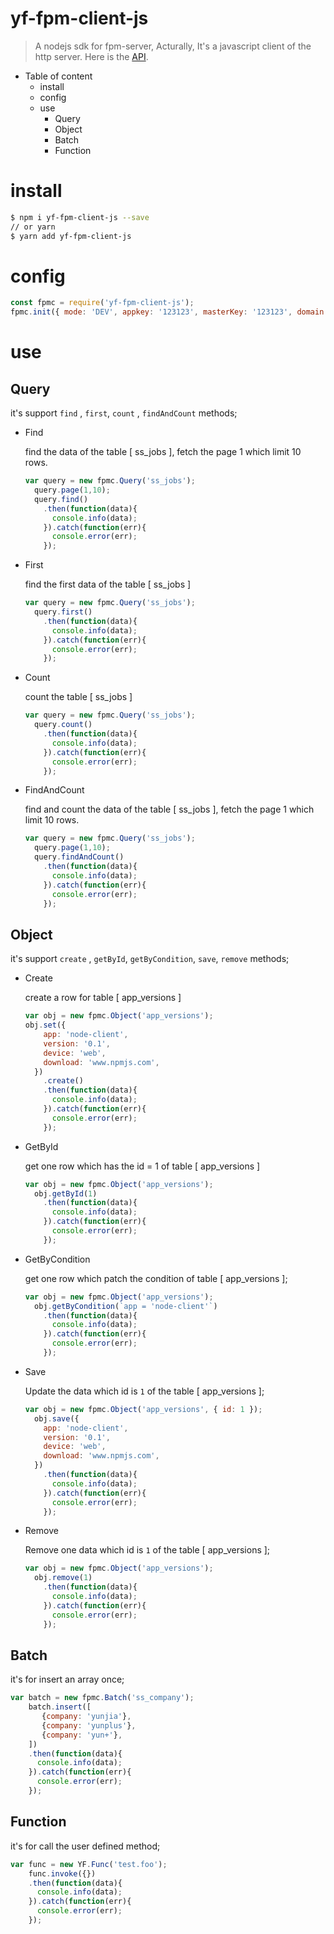 # yf-fpm-client-js
> A nodejs sdk for fpm-server, Acturally, It's a javascript client of the http server. Here is the [API](./API.md). 

- Table of content
  - install
  - config
  - use
    - Query
    - Object
    - Batch
    - Function

# install

```bash
$ npm i yf-fpm-client-js --save
// or yarn
$ yarn add yf-fpm-client-js
```

# config

```javascript
const fpmc = require('yf-fpm-client-js');
fpmc.init({ mode: 'DEV', appkey: '123123', masterKey: '123123', domain: 'http://api.yunplus.io' });
```

# use

## Query

it's support `find` , `first`, `count` , `findAndCount` methods;

- Find

  find the data of the table [ ss_jobs ], fetch the page 1 which limit 10 rows.

  ```javascript
  var query = new fpmc.Query('ss_jobs');
    query.page(1,10);
    query.find()
      .then(function(data){
        console.info(data);
      }).catch(function(err){
        console.error(err);
      });

  ```

- First

  find the first data of the table [ ss_jobs ]

  ```javascript
  var query = new fpmc.Query('ss_jobs');
    query.first()
      .then(function(data){
        console.info(data);
      }).catch(function(err){
        console.error(err);
      });

  ```

- Count

  count the table [ ss_jobs ]

  ```javascript
  var query = new fpmc.Query('ss_jobs');
    query.count()
      .then(function(data){
        console.info(data);
      }).catch(function(err){
        console.error(err);
      });

  ```

- FindAndCount

  find and count the data of the table [ ss_jobs ], fetch the page 1 which limit 10 rows.

  ```javascript
  var query = new fpmc.Query('ss_jobs');
    query.page(1,10);
    query.findAndCount()
      .then(function(data){
        console.info(data);
      }).catch(function(err){
        console.error(err);
      });

  ```

## Object

it's support `create` , `getById`, `getByCondition`, `save`, `remove` methods;

- Create

  create a row for table [ app_versions ]

  ```javascript
  var obj = new fpmc.Object('app_versions');
  obj.set({
      app: 'node-client',
      version: '0.1',
      device: 'web',
      download: 'www.npmjs.com',
    })
      .create()
      .then(function(data){
        console.info(data);
      }).catch(function(err){
        console.error(err);
      });
  ```

- GetById

  get one row which has the id = 1 of table [ app_versions ] 

  ```javascript
  var obj = new fpmc.Object('app_versions');
    obj.getById(1)
      .then(function(data){
        console.info(data);
      }).catch(function(err){
        console.error(err);
      });
  ```

- GetByCondition

  get one row which patch the condition of table [ app_versions ];

  ```javascript
  var obj = new fpmc.Object('app_versions');
    obj.getByCondition(`app = 'node-client'`)
      .then(function(data){
        console.info(data);
      }).catch(function(err){
        console.error(err);
      });
  ```

- Save

  Update the data which id is `1` of the table [ app_versions ];

  ```javascript
  var obj = new fpmc.Object('app_versions', { id: 1 });
    obj.save({
      app: 'node-client',
      version: '0.1',
      device: 'web',
      download: 'www.npmjs.com',
    })
      .then(function(data){
        console.info(data);
      }).catch(function(err){
        console.error(err);
      });
  ```  

- Remove

  Remove one data which id is `1` of the table [ app_versions ];

  ```javascript
  var obj = new fpmc.Object('app_versions');
    obj.remove(1)
      .then(function(data){
        console.info(data);
      }).catch(function(err){
        console.error(err);
      });
  ```  

## Batch

it's for insert an array once;

```javascript
var batch = new fpmc.Batch('ss_company');
    batch.insert([
       {company: 'yunjia'},
       {company: 'yunplus'},
       {company: 'yun+'},
    ])
    .then(function(data){
      console.info(data);
    }).catch(function(err){
      console.error(err);
    });
```

## Function

it's for call the user defined method;

```javascript
var func = new YF.Func('test.foo');
    func.invoke({})
    .then(function(data){
      console.info(data);
    }).catch(function(err){
      console.error(err);
    });
```
